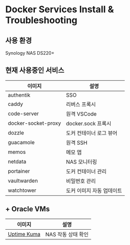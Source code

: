 # Docker Services Install & Troubleshooting

## 사용 환경
Synology NAS DS220+

## 현재 사용중인 서비스
| 이미지              | 설명                      |
| ------------------- | ------------------------- |
| authentik           | SSO                       |
| caddy               | 리버스 프록시             |
| code-server         | 원격 VSCode               |
| docker-socket-proxy | docker.sock 프록시        |
| dozzle              | 도커 컨테이너 로그 뷰어   |
| guacamole           | 원격 SSH                  |
| memos               | 메모 앱                   |
| netdata             | NAS 모니터링              |
| portainer           | 도커 컨테이너 관리        |
| vaultwarden         | 비밀번호 관리             |
| watchtower          | 도커 이미지 자동 업데이트 |

## + Oracle VMs
| 이미지                                    | 설명               |
| ----------------------------------------- | ------------------ |
| [Uptime Kuma](uptime-kuma/uptime-kuma.md) | NAS 작동 상태 확인 |
